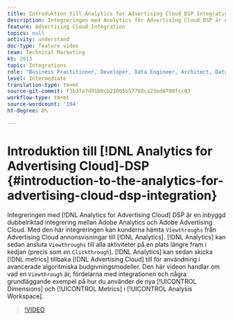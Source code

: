 ```yaml
---
title: Introduktion till Analytics for Advertising Cloud DSP Integration
description: Integreringen med Analytics för Advertising Cloud DSP är en inbyggd dubbelriktad integrering mellan Adobe Analytics och Adobe Advertising Cloud. Med den här integreringen kan kunderna hämta in visningar från Advertising Cloud annonsvisningar till Analytics. Analyserna kan sedan koppla genomsökningarna till all webbplatsaktivitet längre fram i kedjan (precis som en klickning). Analyserna kan sedan skicka tillbaka mätvärden till Advertising Cloud för användning i avancerade algoritmiska budgivningsmodeller. Den här videon handlar om vad en Viewthrough är, fördelarna med integreringen och några grundläggande exempel på hur du använder de nya Dimensionerna/måtten i Analysis Workspace.
feature: Advertising Cloud Integration
topics: null
activity: understand
doc-type: feature video
team: Technical Marketing
kt: 2913
topic: Integrations
role: "Business Practitioner, Developer, Data Engineer, Architect, Data Architect, Administrator, Leader"
level: Intermediate
translation-type: tm+mt
source-git-commit: f3b3fa7d91b0cb21005b57768ca23ed6700fcc03
workflow-type: tm+mt
source-wordcount: '194'
ht-degree: 0%

---
```



# Introduktion till [!DNL Analytics for Advertising Cloud]-DSP {#introduction-to-the-analytics-for-advertising-cloud-dsp-integration}

Integreringen med [!DNL Analytics for Advertising Cloud] DSP är en inbyggd dubbelriktad integrering mellan Adobe Analytics och Adobe Advertising Cloud. Med den här integreringen kan kunderna hämta `Viewthroughs` från Advertising Cloud annonsvisningar till [!DNL Analytics]. [!DNL Analytics] kan sedan ansluta  `Viewthroughs` till alla aktiviteter på en plats längre fram i kedjan (precis som en  `Clickthrough`). [!DNL Analytics] kan sedan skicka  [!DNL metrics] tillbaka  [!DNL Advertising Cloud] till för användning i avancerade algoritmiska budgivningsmodeller. Den här videon handlar om vad en `Viewthrough` är, fördelarna med integrationen och några grundläggande exempel på hur du använder de nya [!UICONTROL Dimensions] och [!UICONTROL Metrics] i [!UICONTROL Analysis Workspace].

>[!VIDEO](https://video.tv.adobe.com/v/27237/?quality=9)
